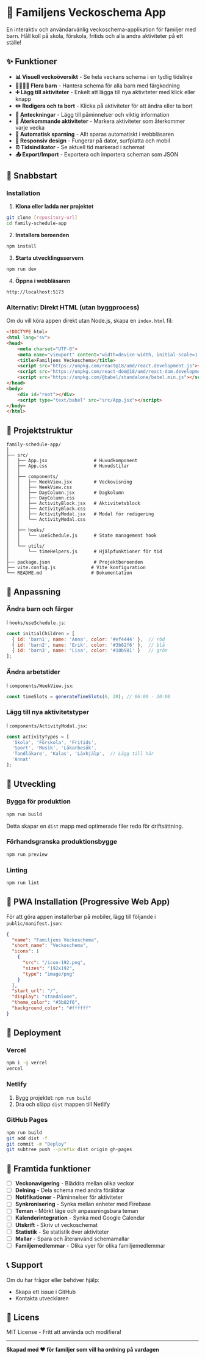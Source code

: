 # 📅 Familjens Veckoschema App

En interaktiv och användarvänlig veckoschema-applikation för familjer med barn. Håll koll på skola, förskola, fritids och alla andra aktiviteter på ett ställe!

## ✨ Funktioner

- **📊 Visuell veckoöversikt** - Se hela veckans schema i en tydlig tidslinje
- **👨‍👩‍👧‍👦 Flera barn** - Hantera schema för alla barn med färgkodning
- **➕ Lägg till aktiviteter** - Enkelt att lägga till nya aktiviteter med klick eller knapp
- **✏️ Redigera och ta bort** - Klicka på aktiviteter för att ändra eller ta bort
- **📝 Anteckningar** - Lägg till påminnelser och viktig information
- **🔄 Återkommande aktiviteter** - Markera aktiviteter som återkommer varje vecka
- **💾 Automatisk sparning** - Allt sparas automatiskt i webbläsaren
- **📱 Responsiv design** - Fungerar på dator, surfplatta och mobil
- **⏰ Tidsindikator** - Se aktuell tid markerad i schemat
- **📤 Export/Import** - Exportera och importera scheman som JSON

## 🚀 Snabbstart

### Installation

1. **Klona eller ladda ner projektet**
```bash
git clone [repository-url]
cd family-schedule-app
```

2. **Installera beroenden**
```bash
npm install
```

3. **Starta utvecklingsservern**
```bash
npm run dev
```

4. **Öppna i webbläsaren**
```
http://localhost:5173
```

### Alternativ: Direkt HTML (utan byggprocess)

Om du vill köra appen direkt utan Node.js, skapa en `index.html` fil:

```html
<!DOCTYPE html>
<html lang="sv">
<head>
    <meta charset="UTF-8">
    <meta name="viewport" content="width=device-width, initial-scale=1.0">
    <title>Familjens Veckoschema</title>
    <script src="https://unpkg.com/react@18/umd/react.development.js"></script>
    <script src="https://unpkg.com/react-dom@18/umd/react-dom.development.js"></script>
    <script src="https://unpkg.com/@babel/standalone/babel.min.js"></script>
</head>
<body>
    <div id="root"></div>
    <script type="text/babel" src="src/App.jsx"></script>
</body>
</html>
```

## 📁 Projektstruktur

```
family-schedule-app/
│
├── src/
│   ├── App.jsx                 # Huvudkomponent
│   ├── App.css                 # Huvudstilar
│   │
│   ├── components/
│   │   ├── WeekView.jsx        # Veckovisning
│   │   ├── WeekView.css
│   │   ├── DayColumn.jsx       # Dagkolumn
│   │   ├── DayColumn.css
│   │   ├── ActivityBlock.jsx   # Aktivitetsblock
│   │   ├── ActivityBlock.css
│   │   ├── ActivityModal.jsx   # Modal för redigering
│   │   └── ActivityModal.css
│   │
│   ├── hooks/
│   │   └── useSchedule.js      # State management hook
│   │
│   └── utils/
│       └── timeHelpers.js      # Hjälpfunktioner för tid
│
├── package.json                # Projektberoenden
├── vite.config.js             # Vite konfiguration
└── README.md                  # Dokumentation
```

## 🎨 Anpassning

### Ändra barn och färger

I `hooks/useSchedule.js`:

```javascript
const initialChildren = [
  { id: 'barn1', name: 'Anna', color: '#ef4444' },  // röd
  { id: 'barn2', name: 'Erik', color: '#3b82f6' },  // blå
  { id: 'barn3', name: 'Lisa', color: '#10b981' }   // grön
];
```

### Ändra arbetstider

I `components/WeekView.jsx`:

```javascript
const timeSlots = generateTimeSlots(6, 20); // 06:00 - 20:00
```

### Lägg till nya aktivitetstyper

I `components/ActivityModal.jsx`:

```javascript
const activityTypes = [
  'Skola', 'Förskola', 'Fritids', 
  'Sport', 'Musik', 'Läkarbesök', 
  'Tandläkare', 'Kalas', 'Läxhjälp',  // Lägg till här
  'Annat'
];
```

## 🔧 Utveckling

### Bygga för produktion

```bash
npm run build
```

Detta skapar en `dist` mapp med optimerade filer redo för driftsättning.

### Förhandsgranska produktionsbygge

```bash
npm run preview
```

### Linting

```bash
npm run lint
```

## 📱 PWA Installation (Progressive Web App)

För att göra appen installerbar på mobiler, lägg till följande i `public/manifest.json`:

```json
{
  "name": "Familjens Veckoschema",
  "short_name": "Veckoschema",
  "icons": [
    {
      "src": "/icon-192.png",
      "sizes": "192x192",
      "type": "image/png"
    }
  ],
  "start_url": "/",
  "display": "standalone",
  "theme_color": "#3b82f6",
  "background_color": "#ffffff"
}
```

## 🚀 Deployment

### Vercel
```bash
npm i -g vercel
vercel
```

### Netlify
1. Bygg projektet: `npm run build`
2. Dra och släpp `dist` mappen till Netlify

### GitHub Pages
```bash
npm run build
git add dist -f
git commit -m "Deploy"
git subtree push --prefix dist origin gh-pages
```

## 🔮 Framtida funktioner

- [ ] **Veckonavigering** - Bläddra mellan olika veckor
- [ ] **Delning** - Dela schema med andra föräldrar
- [ ] **Notifikationer** - Påminnelser för aktiviteter
- [ ] **Synkronisering** - Synka mellan enheter med Firebase
- [ ] **Teman** - Mörkt läge och anpassningsbara teman
- [ ] **Kalenderintegration** - Synka med Google Calendar
- [ ] **Utskrift** - Skriv ut veckoschemat
- [ ] **Statistik** - Se statistik över aktiviteter
- [ ] **Mallar** - Spara och återanvänd schemamallar
- [ ] **Familjemedlemmar** - Olika vyer för olika familjemedlemmar

## 📞 Support

Om du har frågor eller behöver hjälp:
- Skapa ett issue i GitHub
- Kontakta utvecklaren

## 📄 Licens

MIT License - Fritt att använda och modifiera!

---

**Skapad med ❤️ för familjer som vill ha ordning på vardagen**